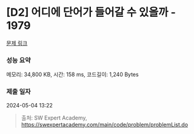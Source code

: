 # [D2] 어디에 단어가 들어갈 수 있을까 - 1979 

[문제 링크](https://swexpertacademy.com/main/code/problem/problemDetail.do?contestProbId=AV5PuPq6AaQDFAUq) 

### 성능 요약

메모리: 34,800 KB, 시간: 158 ms, 코드길이: 1,240 Bytes

### 제출 일자

2024-05-04 13:22



> 출처: SW Expert Academy, https://swexpertacademy.com/main/code/problem/problemList.do